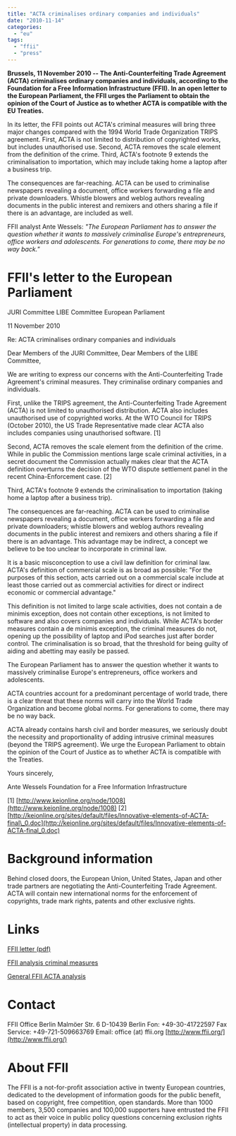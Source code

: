 ```yaml
---
title: "ACTA criminalises ordinary companies and individuals"
date: "2010-11-14"
categories: 
  - "eu"
tags: 
  - "ffii"
  - "press"
---
```


**Brussels, 11 November 2010 -- The Anti-Counterfeiting Trade Agreement (ACTA) criminalises ordinary companies and individuals, according to the Foundation for a Free Information Infrastructure (FFII). In an open letter to the European Parliament, the FFII urges the Parliament to obtain the opinion of the Court of Justice as to whether ACTA is compatible with the EU Treaties.**

In its letter, the FFII points out ACTA's criminal measures will bring three major changes compared with the 1994 World Trade Organization TRIPS agreement. First, ACTA is not limited to distribution of copyrighted works, but includes unauthorised use. Second, ACTA removes the scale element from the definition of the crime. Third, ACTA's footnote 9 extends the criminalisation to importation, which may include taking home a laptop after a business trip.

The consequences are far-reaching. ACTA can be used to criminalise newspapers revealing a document, office workers forwarding a file and private downloaders. Whistle blowers and weblog authors revealing documents in the public interest and remixers and others sharing a file if there is an advantage, are included as well.

FFII analyst Ante Wessels: _"The European Parliament has to answer the question whether it wants to massively criminalise Europe's entrepreneurs, office workers and adolescents. For generations to come, there may be no way back."_

# FFII's letter to the European Parliament

JURI Committee LIBE Committee European Parliament

11 November 2010

Re: ACTA criminalises ordinary companies and individuals

Dear Members of the JURI Committee, Dear Members of the LIBE Committee,

We are writing to express our concerns with the Anti-Counterfeiting Trade Agreement's criminal measures. They criminalise ordinary companies and individuals.

First, unlike the TRIPS agreement, the Anti-Counterfeiting Trade Agreement (ACTA) is not limited to unauthorised distribution. ACTA also includes unauthorised use of copyrighted works. At the WTO Council for TRIPS (October 2010), the US Trade Representative made clear ACTA also includes companies using unauthorised software. \[1\]

Second, ACTA removes the scale element from the definition of the crime. While in public the Commission mentions large scale criminal activities, in a secret document the Commission actually makes clear that the ACTA definition overturns the decision of the WTO dispute settlement panel in the recent China-Enforcement case. \[2\]

Third, ACTA's footnote 9 extends the criminalisation to importation (taking home a laptop after a business trip).

The consequences are far-reaching. ACTA can be used to criminalise newspapers revealing a document, office workers forwarding a file and private downloaders; whistle blowers and weblog authors revealing documents in the public interest and remixers and others sharing a file if there is an advantage. This advantage may be indirect, a concept we believe to be too unclear to incorporate in criminal law.

It is a basic misconception to use a civil law definition for criminal law. ACTA's definition of commercial scale is as broad as possible: "For the purposes of this section, acts carried out on a commercial scale include at least those carried out as commercial activities for direct or indirect economic or commercial advantage."

This definition is not limited to large scale activities, does not contain a de minimis exception, does not contain other exceptions, is not limited to software and also covers companies and individuals. While ACTA's border measures contain a de minimis exception, the criminal measures do not, opening up the possibility of laptop and iPod searches just after border control. The criminalisation is so broad, that the threshold for being guilty of aiding and abetting may easily be passed.

The European Parliament has to answer the question whether it wants to massively criminalise Europe's entrepreneurs, office workers and adolescents.

ACTA countries account for a predominant percentage of world trade, there is a clear threat that these norms will carry into the World Trade Organization and become global norms. For generations to come, there may be no way back.

ACTA already contains harsh civil and border measures, we seriously doubt the necessity and proportionality of adding intrusive criminal measures (beyond the TRIPS agreement). We urge the European Parliament to obtain the opinion of the Court of Justice as to whether ACTA is compatible with the Treaties.

Yours sincerely,

Ante Wessels Foundation for a Free Information Infrastructure

\[1\] [http://www.keionline.org/node/1008](http://www.keionline.org/node/1008) \[2\] [http://keionline.org/sites/default/files/Innovative-elements-of-ACTA-final\_0.doc](http://keionline.org/sites/default/files/Innovative-elements-of-ACTA-final_0.doc)

# Background information

Behind closed doors, the European Union, United States, Japan and other trade partners are negotiating the Anti-Counterfeiting Trade Agreement. ACTA will contain new international norms for the enforcement of copyrights, trade mark rights, patents and other exclusive rights.

# Links

[FFII letter (pdf)](http://people.ffii.org/%7Eante/acta/FFII-ACTA-2010-11-11.pdf)

[FFII analysis criminal measures](http://acta.ffii.org/wordpress/?p=34)

[General FFII ACTA analysis](http://action.ffii.org/acta/Analysis)

# Contact

FFII Office Berlin Malmöer Str. 6 D-10439 Berlin Fon: +49-30-41722597 Fax Service: +49-721-509663769 Email: office (at) ffii.org [http://www.ffii.org/](http://www.ffii.org/)

# About FFII

The FFII is a not-for-profit association active in twenty European countries, dedicated to the development of information goods for the public benefit, based on copyright, free competition, open standards. More than 1000 members, 3,500 companies and 100,000 supporters have entrusted the FFII to act as their voice in public policy questions concerning exclusion rights (intellectual property) in data processing.
